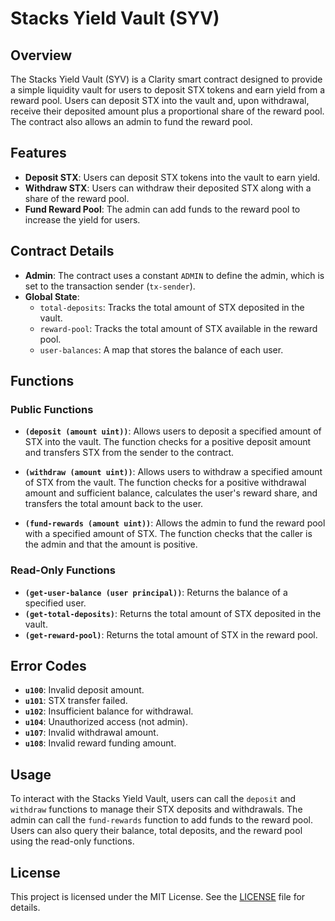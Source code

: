 # Stacks Yield Vault (SYV)

## Overview

The Stacks Yield Vault (SYV) is a Clarity smart contract designed to provide a simple liquidity vault for users to deposit STX tokens and earn yield from a reward pool. Users can deposit STX into the vault and, upon withdrawal, receive their deposited amount plus a proportional share of the reward pool. The contract also allows an admin to fund the reward pool.

## Features

- **Deposit STX**: Users can deposit STX tokens into the vault to earn yield.
- **Withdraw STX**: Users can withdraw their deposited STX along with a share of the reward pool.
- **Fund Reward Pool**: The admin can add funds to the reward pool to increase the yield for users.

## Contract Details

- **Admin**: The contract uses a constant `ADMIN` to define the admin, which is set to the transaction sender (`tx-sender`).
- **Global State**:
  - `total-deposits`: Tracks the total amount of STX deposited in the vault.
  - `reward-pool`: Tracks the total amount of STX available in the reward pool.
  - `user-balances`: A map that stores the balance of each user.

## Functions

### Public Functions

- **`(deposit (amount uint))`**: Allows users to deposit a specified amount of STX into the vault. The function checks for a positive deposit amount and transfers STX from the sender to the contract.

- **`(withdraw (amount uint))`**: Allows users to withdraw a specified amount of STX from the vault. The function checks for a positive withdrawal amount and sufficient balance, calculates the user's reward share, and transfers the total amount back to the user.

- **`(fund-rewards (amount uint))`**: Allows the admin to fund the reward pool with a specified amount of STX. The function checks that the caller is the admin and that the amount is positive.

### Read-Only Functions

- **`(get-user-balance (user principal))`**: Returns the balance of a specified user.
- **`(get-total-deposits)`**: Returns the total amount of STX deposited in the vault.
- **`(get-reward-pool)`**: Returns the total amount of STX in the reward pool.

## Error Codes

- **`u100`**: Invalid deposit amount.
- **`u101`**: STX transfer failed.
- **`u102`**: Insufficient balance for withdrawal.
- **`u104`**: Unauthorized access (not admin).
- **`u107`**: Invalid withdrawal amount.
- **`u108`**: Invalid reward funding amount.

## Usage

To interact with the Stacks Yield Vault, users can call the `deposit` and `withdraw` functions to manage their STX deposits and withdrawals. The admin can call the `fund-rewards` function to add funds to the reward pool. Users can also query their balance, total deposits, and the reward pool using the read-only functions.

## License

This project is licensed under the MIT License. See the [LICENSE](LICENSE) file for details.
